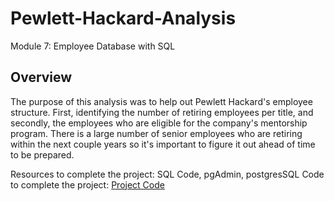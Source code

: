 # Pewlett-Hackard-Analysis
Module 7: Employee Database with SQL

## Overview
The purpose of this analysis was to help out Pewlett Hackard's employee structure. First, identifying the number of retiring employees per title, and secondly, the employees who are eligible for the company's mentorship program. There is a large number of senior employees who are retiring within the next couple years so it's important to figure it out ahead of time to be prepared.

Resources to complete the project: SQL Code, pgAdmin, postgresSQL
Code to complete the project: [Project Code](https://github.com/EJones621/Pewlett-Hackard-Analysis/blob/main/Queries/Employee_Database_challenge.sql)

